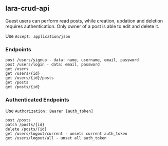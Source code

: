 ## lara-crud-api

Guest users can perform read posts, while creation, updation and deletion requires authentication.
Only owner of a post is able to edit and delete it.

Use `Accept: application/json`

### Endpoints
```
post /users/signup - data: name, username, email, password
post /users/login - data: email, password
get /users
get /users/{id}
get /users/{id}/posts
get /posts
get /posts/{id}
```
### Authenticated Endpoints
Use `Authorization: Bearer [auth_token]`
```
post /posts
patch /posts/{id}
delete /posts/{id}
get /users/logout/current - unsets current auth_token
get /users/logout/all - unset all auth_token
```
